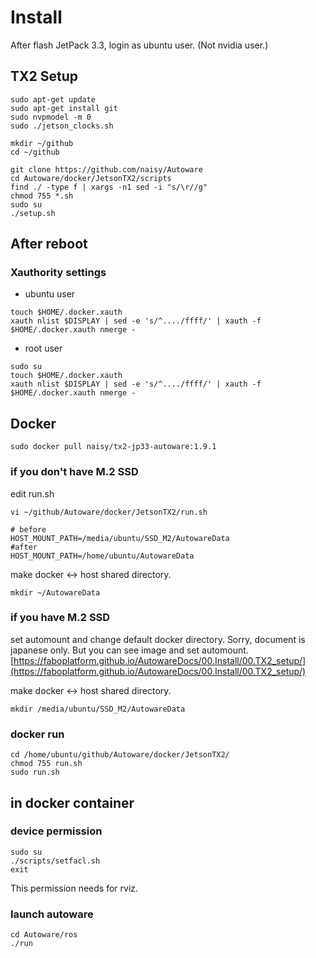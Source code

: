 # Install
After flash JetPack 3.3,
login as ubuntu user. (Not nvidia user.)

## TX2 Setup
```
sudo apt-get update
sudo apt-get install git
sudo nvpmodel -m 0
sudo ./jetson_clocks.sh
```

```
mkdir ~/github
cd ~/github

git clone https://github.com/naisy/Autoware
cd Autoware/docker/JetsonTX2/scripts
find ./ -type f | xargs -n1 sed -i "s/\r//g"
chmod 755 *.sh
sudo su
./setup.sh
```

## After reboot
### Xauthority settings
* ubuntu user
```
touch $HOME/.docker.xauth
xauth nlist $DISPLAY | sed -e 's/^..../ffff/' | xauth -f $HOME/.docker.xauth nmerge -
```
* root user
```
sudo su
touch $HOME/.docker.xauth
xauth nlist $DISPLAY | sed -e 's/^..../ffff/' | xauth -f $HOME/.docker.xauth nmerge -
```

## Docker
```
sudo docker pull naisy/tx2-jp33-autoware:1.9.1
```
### if you don't have M.2 SSD
edit run.sh
```
vi ~/github/Autoware/docker/JetsonTX2/run.sh

# before
HOST_MOUNT_PATH=/media/ubuntu/SSD_M2/AutowareData
#after
HOST_MOUNT_PATH=/home/ubuntu/AutowareData
```

make docker <-> host shared directory.
```
mkdir ~/AutowareData
```

### if you have M.2 SSD
set automount and change default docker directory.
Sorry, document is japanese only. But you can see image and set automount.
[https://faboplatform.github.io/AutowareDocs/00.Install/00.TX2_setup/](https://faboplatform.github.io/AutowareDocs/00.Install/00.TX2_setup/)

make docker <-> host shared directory.
```
mkdir /media/ubuntu/SSD_M2/AutowareData
```

### docker run
```
cd /home/ubuntu/github/Autoware/docker/JetsonTX2/
chmod 755 run.sh
sudo run.sh
```

## in docker container
### device permission
```
sudo su
./scripts/setfacl.sh
exit
```
This permission needs for rviz.

### launch autoware
```
cd Autoware/ros
./run
```

